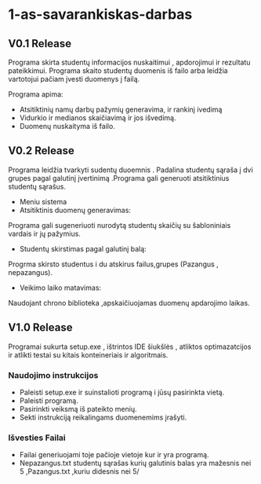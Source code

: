 # 1-as-savarankiskas-darbas

## V0.1 Release

Programa skirta studentų informacijos nuskaitimui , apdorojimui ir rezultatu pateikkimui. Programa skaito studentų duomenis iš failo arba leidžia vartotojui pačiam įvesti duomenys į failą.

Programa apima:
- Atsitiktinių namų darbų pažymių generavima, ir rankinį ivedimą
- Vidurkio ir medianos skaičiavimą ir jos išvedimą.
- Duomenų nuskaityma iš failo.

## V0.2 Release

Programa leidžia tvarkyti sudentų duoemnis . Padalina studentų sąraša į dvi grupes pagal galutinį įvertinimą .Programa gali generuoti atsitiktinius studentų sąrašus.

- Meniu sistema
- Atsitiktinis duomenų generavimas:
  
Programa gali sugeneriuoti nurodytą studentų skaičių su šabloniniais vardais ir jų pažymius.

- Studentų skirstimas pagal galutinį balą:

Progrma skirsto studentus i du atskirus failus,grupes (Pazangus , nepazangus).

- Veikimo laiko matavimas:

Naudojant chrono biblioteka ,apskaičiuojamas duomenų apdarojimo laikas.

## V1.0 Release

Programai sukurta setup.exe , ištrintos IDE šiukšlės , atliktos optimazatcijos ir atlikti testai su kitais konteineriais ir algoritmais.

### Naudojimo instrukcijos

- Paleisti setup.exe ir suinstalioti programą i jūsų pasirinkta vietą.
- Paleisti programą.
- Pasirinkti veiksmą iš pateikto menių.
- Sekti instrukciją reikalingams duomenemims įrašyti.

### Išvesties Failai

- Failai generiuojami toje pačioje vietoje kur ir yra programą.
- Nepazangus.txt studentų sąrašas kurių galutinis balas yra mažesnis nei 5 ,Pazangus.txt ,kuriu didesnis nei 5/
